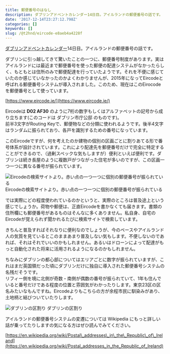 ```yaml
---
title: 郵便番号のはなし
description: ダブリンアドベントカレンダー14日目。アイルランドの郵便番号の話です。
date: '2017-12-14T23:27:12.798Z'
categories: []
keywords: []
slug: /@t2hnd/eircode-e8aeb4a4228f
---
```


[ダブリンアドベントカレンダー](https://adventar.org/calendars/2589)14日目。アイルランドの郵便番号の話です。

ダブリンに引っ越してきて驚いたことの一つに、郵便番号制度があります。実はアイルランドには最近まで郵便番号を使った郵便の配達システムがなかったらしく、もともとは住所のみで郵便配達を行っていたようです。それを不便に感じていたのか感じていなかったのかよくわかりませんが、2015年になってEircodeと呼ばれる郵便番号システムが導入されました。このため、現在はこのEirocodeを郵便番号として使っています。

[https://www.eircode.ie/](https://www.eircode.ie/)

Eircodeは **D02 AF30** のように7桁の数字もしくはアルファベットの記号から成り立ちます(このコードは ダブリン市庁公邸 のものです)。  
前半3文字がRouting Keyで、郵便物などの分類に使われるようです。後半4文字はランダムに振られており、各戸を識別するための番号になっています。

このEircodeですが、何を考えたのか建物の個別の区画ごとに割りあてる形で番号体系が設計されています。これにより配達先を郵便番号だけで完全に特定することができるので、（過剰スペックな気もしますが）便利といえば便利です。ダブリンは続き長屋のように複数戸がつながった住宅が多いのですが、この区画一つ一つに異なる番号が振られています。

![Eircodeの検索サイトより。赤い点の一つ一つに個別の郵便番号が振られている](https://cdn-images-1.medium.com/max/800/1*ijeo8JVCJxaHUrSCQWD_8g.png)
Eircodeの検索サイトより。赤い点の一つ一つに個別の郵便番号が振られている

では実際にどの程度使われているのかというと、実際のところは普及途上という感じでしょうか。荷物や郵便は、正直Eircodeを書かなくても届きます。書類の住所欄にも郵便番号があるものはそんなに多くありません。私自身、自宅のEircodeが覚えられず聞かれるたびに検索サイトで検索しています。

きちんと普及すればそれなりに便利なのでしょうが、今のペースやアイルランド人の気質を見ているとこのままあまり普及しない気もします。不便しないのであれば、それはそれでいいのかもしれません。あるいはドローンによって配達がもっと自動化された将来に活用されるようになるのかもしれません。

ちなみにダブリンの都心部についてはエリアごとに数字が振られていますが、これはまだ英国領だった頃にダブリンだけに独自に導入された郵便番号システムの名残だそうです。  
リフィー側を境に北側が奇数・南側が偶数の番号が振られていて、1年も住んでいると番号だけである程度の位置と雰囲気がわかったりします。東京23区の区名みたいなもんですね。Eircodeよりもこちらの方が余程市民に馴染みがあり、土地柄と結びついていたりします。

![ダブリンの区割り](https://cdn-images-1.medium.com/max/800/1*B68lKmt1eZmkhbmZmDSQ-A.png)
ダブリンの区割り

アイルランドの郵便番号システムの変遷については Wikipedia にもっと詳しい話が乗ってたりしますの気になる方はぜひ読んでみてください。

[https://en.wikipedia.org/wiki/Postal\_addresses\_in\_the\_Republic\_of\_Ireland](https://en.wikipedia.org/wiki/Postal_addresses_in_the_Republic_of_Ireland)